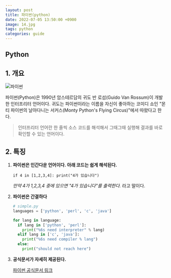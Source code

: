 ```yaml
---
layout: post
title: 파이썬(python)
date: 2022-07-05 13:50:00 +0900
image: 14.jpg
tags: python
categories: guide
---
```

## Python



## 1. 개요

![파이썬](https://wikidocs.net/images/page/5/pahkey_KRRKrp.png)

파이썬(Python)은 1990년 암스테르담의 귀도 반 로섬(Guido Van Rossum)이 개발한 인터프리터 언어이다. 귀도는 파이썬이라는 이름을 자신이 좋아하는 코미디 쇼인 "몬티 파이썬의 날아다니는 서커스(Monty Python's Flying Circus)"에서 따왔다고 한다.

> 인터프리터 언어란 한 줄씩 소스 코드를 해석해서 그때그때 실행해 결과를 바로 확인할 수 있는 언어이다.

## 2. 특징

1. **파이썬은 인간다운 언어이다. 아래 코드는 쉽게 해석된다.**

   `if 4 in [1,2,3,4]: print("4가 있습니다")`

   *만약 4가 1,2,3,4 중에 있으면 "4가 있습니다"를 출력한다.* 라고 말이다.

2. **파이썬은 간결하다**

   ```python
   # simple.py
   languages = ['python', 'perl', 'c', 'java']
   
   for lang in language:
     if lang in ['python', 'perl']:
       print("%6s need interpreter" % lang)
     elif lang in ['c', 'java']:
       print("%6s need compiler % lang")
     else:
       print("should not reach here")
   ```

   

3. **공식문서가 자세히 제공된다.**

   [파이썬 공식문서 링크](https://docs.python.org/3/)
